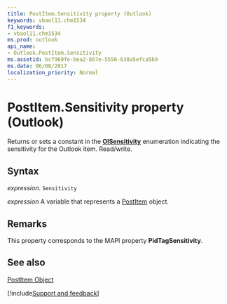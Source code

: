 ```yaml
---
title: PostItem.Sensitivity property (Outlook)
keywords: vbaol11.chm1534
f1_keywords:
- vbaol11.chm1534
ms.prod: outlook
api_name:
- Outlook.PostItem.Sensitivity
ms.assetid: bc7969fe-bea2-b57e-5556-638a5efca5b9
ms.date: 06/08/2017
localization_priority: Normal
---
```



# PostItem.Sensitivity property (Outlook)

Returns or sets a constant in the  **[OlSensitivity](Outlook.OlSensitivity.md)** enumeration indicating the sensitivity for the Outlook item. Read/write.


## Syntax

_expression_. `Sensitivity`

_expression_ A variable that represents a [PostItem](Outlook.PostItem.md) object.


## Remarks

This property corresponds to the MAPI property  **PidTagSensitivity**.


## See also


[PostItem Object](Outlook.PostItem.md)

[!include[Support and feedback](~/includes/feedback-boilerplate.md)]